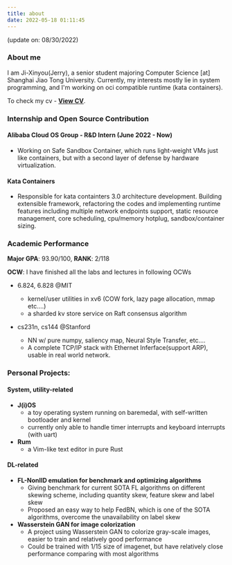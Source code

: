 ```yaml
---
title: about
date: 2022-05-18 01:11:45
---
```


(update on: 08/30/2022)
### About me
I am Ji-Xinyou(Jerry), a senior student majoring Computer Science [at] Shanghai Jiao Tong University. Currently, my interests mostly lie in system programming, and I'm working on oci compatible runtime (kata containers).

To check my cv - **[View CV](./cv_en.pdf)**.

### Internship and Open Source Contribution
#### Alibaba Cloud OS Group - R&D Intern (June 2022 - Now)
- Working on Safe Sandbox Container, which runs light-weight VMs just like containers, but with a second layer of defense by hardware virtualization.

#### Kata Containers
- Responsible for kata containters 3.0 architecture development. Building extensible framework, refactoring the codes and implementing runtime features including multiple
network endpoints support, static resource management, core scheduling, cpu/memory hotplug, sandbox/container sizing.

### Academic Performance
**Major GPA**: 93.90/100, **RANK**: 2/118

**OCW**: I have finished all the labs and lectures in following OCWs
- 6.824, 6.828 @MIT
    - kernel/user utilities in xv6 (COW fork, lazy page allocation, mmap etc....)
    - a sharded kv store service on Raft consensus algorithm

- cs231n, cs144 @Stanford
    - NN w/ pure numpy, saliency map, Neural Style Transfer, etc....
    - A complete TCP/IP stack with Ethernet Inferface(support ARP), usable in real world network.

### Personal Projects:

#### System, utility-related
- **J(i)OS**
  - a toy operating system running on baremedal, with self-written bootloader and kernel
  - currently only able to handle timer interrupts and keyboard interrupts (with uart)
- **Rum**
  - a Vim-like text editor in pure Rust

#### DL-related
- **FL-NonIID emulation for benchmark and optimizing algorithms**
  - Giving benchmark for current SOTA FL algorithms on different skewing scheme, including quantity skew, feature skew and label skew
  - Proposed an easy way to help FedBN, which is one of the SOTA algorithms, overcome the unavailability on label skew
- **Wasserstein GAN for image colorization**
  - A project using Wasserstein GAN to colorize gray-scale images, easier to train and relatively good performance
  - Could be trained with 1/15 size of imagenet, but have relatively close performance comparing with most algorithms

